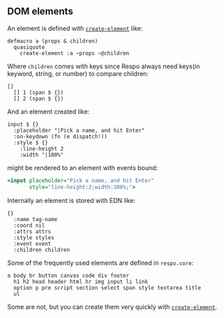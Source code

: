 ## DOM elements

An element is defined with [`create-element`](create-element) like:

```cirru
defmacro a (props & children)
  quasiquote
    create-element :a ~props ~@children
```

Where `children` comes with keys since Respo always need keys(in keyword, string, or number) to compare children:

```cirru
[]
  [] 1 (span $ {})
  [] 2 (span $ {})
```

And an element created like:

```cirru
input $ {}
  :placeholder "|Pick a name, and hit Enter"
  :on-keydown (fn (e dispatch!))
  :style $ {}
    :line-height 2
    :width "|100%"
```

might be rendered to an element with events bound:

```xml
<input placeholder="Pick a name, and hit Enter"
       style="line-height:2;width:100%;">
```

Internally an element is stored with EDN like:

```cirru
{}
  :name tag-name
  :coord nil
  :attrs attrs
  :style styles
  :event event
  :children children
```

Some of the frequently used elements are defined in `respo.core`:

```cirru
a body br button canvas code div footer
  h1 h2 head header html hr img input li link
  option p pre script section select span style textarea title
  ul
```

Some are not, but you can create them very quickly with [`create-element`](create-element).

